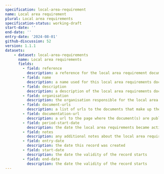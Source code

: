 ```yaml
---
specification: local-area-requirement
name: Local area requirement
plural: Local area requirements
specification-status: working-draft
start-date: ''
end-date: ''
entry-date: '2024-08-01'
github-discussion: 52
version: 1.1.1
datasets:
    - dataset: local-area-requirements
      name: Local area requirements
      fields:
        - field: reference
          description: a reference for the local area requirement document
        - field: name
          description: a name used for this local area requirements document
        - field: description
          description: a description of the local area requirements document
        - field: organisation
          description: the organisation responsible for the local area requirements
        - field: document-urls
          description: a list of urls to the documents that make up the local area requirements. Separate the urls with a `;`
        - field: documentation-url
          description: a url to the page where the document(s) are published
        - field: period-start-date
          description: the date the local area requirements became active
        - field: notes
          description: any additional notes about the local area requirements
        - field: entry-date
          description: the date this record was created
        - field: start-date
          description: the date the validity of the record starts
        - field: end-date
          description: the date the validity of the record starts
---
```

